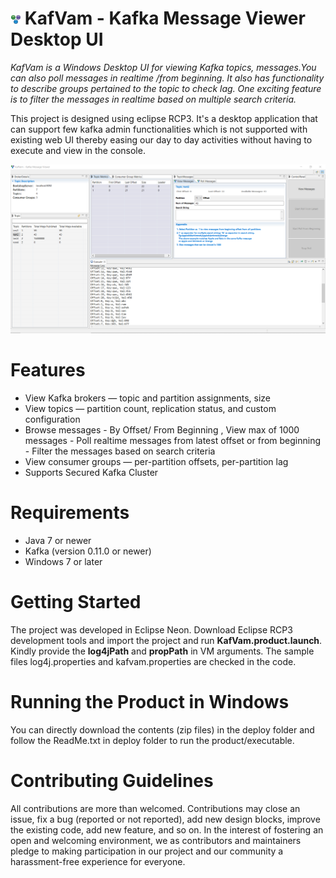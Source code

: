<img src="https://github.com/vamsiprasanth/Kafvam/blob/master/icons/types.gif" alt="logo"/> KafVam - Kafka Message Viewer Desktop UI
===
<em>KafVam is a Windows Desktop UI for viewing Kafka topics, messages.You can also poll messages in realtime /from beginning. It also has functionality to describe groups pertained to the topic to check lag. One exciting feature is to filter the messages in realtime based on multiple search criteria.</em>

This project is designed using eclipse RCP3. It's a desktop application that can support few kafka admin functionalities which is not supported with existing web UI thereby easing our day to day activities without having to execute and view in the console.


![ScreenShot](https://github.com/vamsiprasanth/Kafvam/blob/master/img/KafVam.png)


# Features
* View Kafka brokers — topic and partition assignments, size
* View topics — partition count, replication status, and custom configuration
* Browse messages - By Offset/ From Beginning , View max of 1000 messages
                  -  Poll realtime messages from latest offset or from beginning
                  - Filter the messages based on search criteria
* View consumer groups — per-partition  offsets, per-partition lag
* Supports Secured Kafka Cluster

# Requirements
* Java 7 or newer
* Kafka (version 0.11.0 or newer) 
* Windows 7 or later

# Getting Started
The project was developed in Eclipse Neon. Download Eclipse RCP3 development tools and import the project and run <b>KafVam.product.launch</b>. Kindly provide the <b>log4jPath</b> and <b>propPath</b> in VM arguments. The sample files log4j.properties and kafvam.properties are checked in the code.

# Running the Product in Windows
You can directly download the contents (zip files) in the deploy folder and follow the ReadMe.txt in deploy folder to run the product/executable.

# Contributing Guidelines
All contributions are more than welcomed. Contributions may close an issue, fix a bug (reported or not reported), add new design blocks, improve the existing code, add new feature, and so on. In the interest of fostering an open and welcoming environment, we as contributors and maintainers pledge to making participation in our project and our community a harassment-free experience for everyone.
